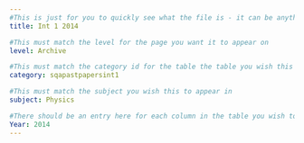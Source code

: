 ```yaml
---
#This is just for you to quickly see what the file is - it can be anything you want
title: Int 1 2014

#This must match the level for the page you want it to appear on
level: Archive

#This must match the category id for the table the table you wish this to appear in
category: sqapastpapersint1

#This must match the subject you wish this to appear in
subject: Physics

#There should be an entry here for each column in the table you wish to populate:
Year: 2014
---
```


